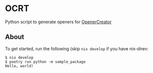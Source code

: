 # OCRT

Python script to generate openers for [OpenerCreator](https://github.com/herulume/OpenerCreator)

## About

To get started, run the following (skip `nix develop` if you have nix-direv:

```
$ nix develop
$ poetry run python -m sample_package
Hello, world!
```
